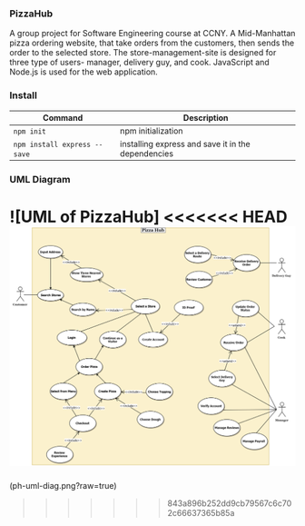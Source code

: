 ### PizzaHub
A group project for Software Engineering course at CCNY. A Mid-Manhattan pizza ordering website, that take orders from the customers, then sends the order to the selected store. The store-management-site is designed for three type of users- manager, delivery guy, and cook. JavaScript and Node.js is used for the web application. 


### Install
| Command | Description |
| --- | --- |
| `npm init` | npm initialization |
| `npm install express --save` | installing express and save it in the dependencies |

### UML Diagram
![UML of PizzaHub]
<<<<<<< HEAD
<img src=".//ph-uml-diag.png">
=======
(ph-uml-diag.png?raw=true)
>>>>>>> 843a896b252dd9cb79567c6c702c66637365b85a

